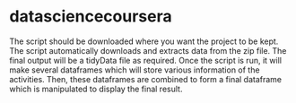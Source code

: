 # datasciencecoursera

The script should be downloaded where you want the project to be kept.
The script automatically downloads and extracts data from the zip file.
The final output will be a tidyData file as required.
Once the script is run, it will make several dataframes which will store various information of the activities.
Then, these dataframes are combined to form a final dataframe which is manipulated to display the final result.
